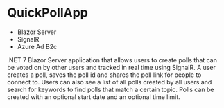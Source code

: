# QuickPollApp

- Blazor Server
- SignalR
- Azure Ad B2c

.NET 7 Blazor Server application that allows users to create polls that can be voted on by other users and tracked in real time using SignalR.
A user creates a poll, saves the poll id and shares the poll link for people to connect to. Users can also see a list of all polls created by all users and search for keywords to find polls that match a certain topic. Polls can be created with an optional start date and an optional time limit.
